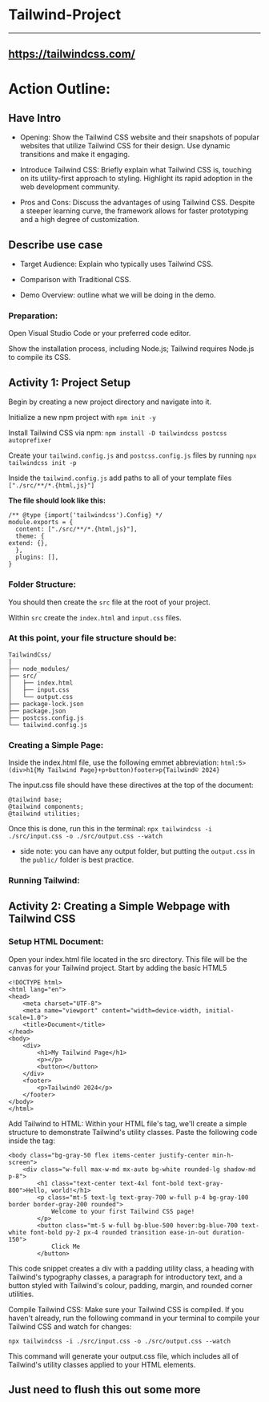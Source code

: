 # Tailwind-Project

---
https://tailwindcss.com/
---

# Action Outline:

## Have Intro

* Opening: Show the Tailwind CSS website and their snapshots of popular websites that utilize Tailwind CSS for their design. Use dynamic transitions and make it engaging.

* Introduce Tailwind CSS: Briefly explain what Tailwind CSS is, touching on its utility-first approach to styling. Highlight its rapid adoption in the web development community.

* Pros and Cons: Discuss the advantages of using Tailwind CSS. Despite a steeper learning curve, the framework allows for faster prototyping and a high degree of customization.

## Describe use case

* Target Audience: Explain who typically uses Tailwind CSS.

* Comparison with Traditional CSS.

* Demo Overview: outline what we will be doing in the demo.

### Preparation:

Open Visual Studio Code or your preferred code editor.

Show the installation process, including Node.js; Tailwind requires Node.js to compile its CSS.

## Activity 1: Project Setup

Begin by creating a new project directory and navigate into it.

Initialize a new npm project with `npm init -y`

Install Tailwind CSS via npm: `npm install -D tailwindcss postcss autoprefixer`

Create your `tailwind.config.js` and `postcss.config.js` files by running `npx tailwindcss init -p`

Inside the `tailwind.config.js` add paths to all of your template files `["./src/**/*.{html,js}"]`

**The file should look like this:**

	/** @type {import('tailwindcss').Config} */
	module.exports = {
	  content: ["./src/**/*.{html,js}"],
	  theme: {
    extend: {},
	  },
	  plugins: [],
	}

### Folder Structure:

You should then create the `src` file at the root of your project. 

Within `src` create the `index.html` and `input.css` files.

### At this point, your file structure should be:

	TailwindCss/
	|
	├── node_modules/ 
	├── src/
	│   ├── index.html
	│   ├── input.css 
	│   └── output.css 
	├── package-lock.json 
	├── package.json 
	├── postcss.config.js
	└── tailwind.config.js

### Creating a Simple Page:

Inside the index.html file, use the following emmet abbreviation: `html:5>(div>h1{My Tailwind Page}+p+button)footer>p{Tailwind© 2024}`

The input.css file should have these directives at the top of the document:

	@tailwind base;
	@tailwind components;
	@tailwind utilities;
	
Once this is done, run this in the terminal: `npx tailwindcss -i ./src/input.css -o ./src/output.css --watch`

* side note: you can have any output folder, but putting the `output.css` in the `public/` folder is best practice.

### Running Tailwind:

## Activity 2: Creating a Simple Webpage with Tailwind CSS
### Setup HTML Document:

Open your index.html file located in the src directory. 
This file will be the canvas for your Tailwind project. Start by adding the basic HTML5 

	
	<!DOCTYPE html>
	<html lang="en">
	<head>
	    <meta charset="UTF-8">
	    <meta name="viewport" content="width=device-width, initial-scale=1.0">
	    <title>Document</title>
	</head>
	<body>
	    <div>
	        <h1>My Tailwind Page</h1>
	        <p></p>
	        <button></button>
	    </div>
	    <footer>
	        <p>Tailwind© 2024</p>
	    </footer>
	</body>
	</html>
		
Add Tailwind to HTML: Within your HTML file's <body> tag, we'll create a simple structure to demonstrate Tailwind's utility classes. Paste the following code inside the <body> tag:

	<body class="bg-gray-50 flex items-center justify-center min-h-screen">
	    <div class="w-full max-w-md mx-auto bg-white rounded-lg shadow-md p-8">
	        <h1 class="text-center text-4xl font-bold text-gray-800">Hello, world!</h1>
	        <p class="mt-5 text-lg text-gray-700 w-full p-4 bg-gray-100 border border-gray-200 rounded">
	            Welcome to your first Tailwind CSS page!
	        </p>
	        <button class="mt-5 w-full bg-blue-500 hover:bg-blue-700 text-white font-bold py-2 px-4 rounded transition ease-in-out duration-150">
	            Click Me
	        </button>
	        
This code snippet creates a div with a padding utility class, a heading with Tailwind's typography classes, a paragraph for introductory text, and a button styled with Tailwind's colour, padding, margin, and rounded corner utilities.

Compile Tailwind CSS: Make sure your Tailwind CSS is compiled. If you haven't already, run the following command in your terminal to compile your Tailwind CSS and watch for changes:

`npx tailwindcss -i ./src/input.css -o ./src/output.css --watch`

This command will generate your output.css file, which includes all of Tailwind's utility classes applied to your HTML elements.

## Just need to flush this out some more
